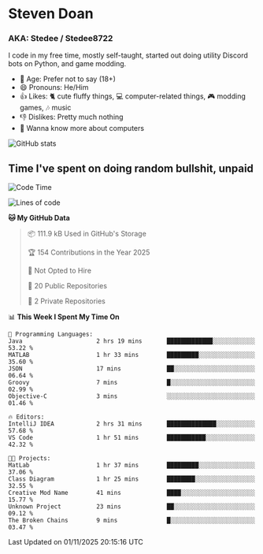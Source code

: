 # Steven Doan
### AKA: Stedee / Stedee8722
I code in my free time, mostly self-taught, started out doing utility Discord bots on Python, and game modding.

- 🤔 Age: Prefer not to say (18+)
- 😄 Pronouns: He/Him
- 👍 Likes: 🐈 cute fluffy things, 💻 computer-related things, 🎮 modding games, 🎶 music
- 👎 Dislikes: Pretty much nothing
- 🥹 Wanna know more about computers

![GitHub stats](https://github-readme-stats-iota-mocha-40.vercel.app/api?username=Stedee8722&show=prs_merged,prs_merged_percentage&show_icons=true&theme=transparent)

## Time I've spent on doing random bullshit, unpaid
<!--START_SECTION:Time I've spent on doing random bullshit, unpaid-->
![Code Time](http://img.shields.io/badge/Code%20Time-371%20hrs%201%20min-blue)

![Lines of code](https://img.shields.io/badge/From%20Hello%20World%20I%27ve%20Written-91.7%20thousand%20lines%20of%20code-blue)

**🐱 My GitHub Data** 

> 📦 111.9 kB Used in GitHub's Storage 
 > 
> 🏆 154 Contributions in the Year 2025
 > 
> 🚫 Not Opted to Hire
 > 
> 📜 20 Public Repositories 
 > 
> 🔑 2 Private Repositories 
 > 
📊 **This Week I Spent My Time On** 

```text
💬 Programming Languages: 
Java                     2 hrs 19 mins       █████████████░░░░░░░░░░░░   53.22 % 
MATLAB                   1 hr 33 mins        █████████░░░░░░░░░░░░░░░░   35.60 % 
JSON                     17 mins             ██░░░░░░░░░░░░░░░░░░░░░░░   06.64 % 
Groovy                   7 mins              █░░░░░░░░░░░░░░░░░░░░░░░░   02.99 % 
Objective-C              3 mins              ░░░░░░░░░░░░░░░░░░░░░░░░░   01.46 % 

🔥 Editors: 
IntelliJ IDEA            2 hrs 31 mins       ██████████████░░░░░░░░░░░   57.68 % 
VS Code                  1 hr 51 mins        ███████████░░░░░░░░░░░░░░   42.32 % 

🐱‍💻 Projects: 
MatLab                   1 hr 37 mins        █████████░░░░░░░░░░░░░░░░   37.06 % 
Class Diagram            1 hr 25 mins        ████████░░░░░░░░░░░░░░░░░   32.55 % 
Creative Mod Name        41 mins             ████░░░░░░░░░░░░░░░░░░░░░   15.77 % 
Unknown Project          23 mins             ██░░░░░░░░░░░░░░░░░░░░░░░   09.12 % 
The Broken Chains        9 mins              █░░░░░░░░░░░░░░░░░░░░░░░░   03.47 % 
```


 Last Updated on 01/11/2025 20:15:16 UTC
<!--END_SECTION:Time I've spent on doing random bullshit, unpaid-->
